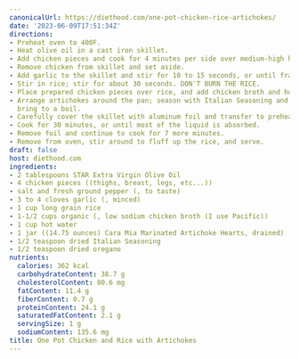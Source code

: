 ```yaml
---
canonicalUrl: https://diethood.com/one-pot-chicken-rice-artichokes/
date: '2023-06-09T17:51:34Z'
directions:
- Preheat oven to 400F.
- Heat olive oil in a cast iron skillet.
- Add chicken pieces and cook for 4 minutes per side over medium-high heat.
- Remove chicken from skillet and set aside.
- Add garlic to the skillet and stir for 10 to 15 seconds, or until fragrant.
- Stir in rice; stir for about 30 seconds. DON'T BURN THE RICE.
- Place prepared chicken pieces over rice, and add chicken broth and hot water.
- Arrange artichokes around the pan; season with Italian Seasoning and oregano, and
  bring to a boil.
- Carefully cover the skillet with aluminum foil and transfer to preheated oven.
- Cook for 30 minutes, or until most of the liquid is absorbed.
- Remove foil and continue to cook for 7 more minutes.
- Remove from oven, stir around to fluff up the rice, and serve.
draft: false
host: diethood.com
ingredients:
- 2 tablespoons STAR Extra Virgin Olive Oil
- 4 chicken pieces ((thighs, breast, legs, etc...))
- salt and fresh ground pepper (, to taste)
- 3 to 4 cloves garlic (, minced)
- 1 cup long grain rice
- 1-1/2 cups organic (, low sodium chicken broth (I use Pacific))
- 1 cup hot water
- 1 jar ((14.75 ounces) Cara Mia Marinated Artichoke Hearts, drained)
- 1/2 teaspoon dried Italian Seasoning
- 1/2 teaspoon dried oregano
nutrients:
  calories: 362 kcal
  carbohydrateContent: 38.7 g
  cholesterolContent: 80.6 mg
  fatContent: 11.4 g
  fiberContent: 0.7 g
  proteinContent: 24.1 g
  saturatedFatContent: 2.1 g
  servingSize: 1 g
  sodiumContent: 135.6 mg
title: One Pot Chicken and Rice with Artichokes
---
```

